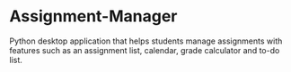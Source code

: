 # Assignment-Manager
Python desktop application that helps students manage assignments with features such as an assignment list, calendar, grade calculator and to-do list.
